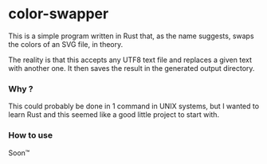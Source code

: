 # color-swapper

This is a simple program written in Rust that, as the name suggests, swaps the colors of an SVG file, in theory.

The reality is that this accepts any UTF8 text file and replaces a given text with another one. It then saves the result in the generated output directory.

### Why ?

This could probably be done in 1 command in UNIX systems, but I wanted to learn Rust and this seemed like a good little project to start with.

### How to use

Soon™
